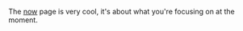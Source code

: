 The [now](https://nownownow.com/about) page is very cool, it's about what you're focusing on at the moment.
